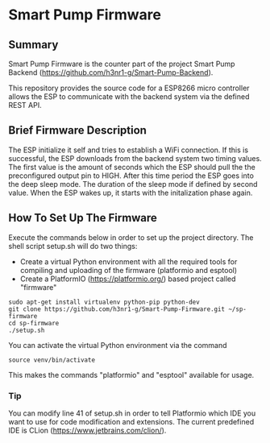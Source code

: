 # Smart Pump Firmware

## Summary

Smart Pump Firmware is the counter part of the project Smart Pump Backend (https://github.com/h3nr1-g/Smart-Pump-Backend).

This repository provides the source code for a ESP8266 micro controller allows the ESP to communicate with the backend system via the defined REST API.


## Brief Firmware Description

The ESP initialize it self and tries to establish a WiFi connection. If this is successful, the ESP downloads from the backend system two timing values. The first value is the amount of seconds which the ESP should pull the the preconfigured output pin to HIGH. After this time period the ESP goes into the deep sleep mode. The duration of the sleep mode if defined by second value. When the ESP wakes up, it starts with the initalization phase again.


## How To Set Up The Firmware

Execute the commands below in order to set up the project directory. The shell script setup.sh will do two things:
* Create a virtual Python environment with all the required tools for compiling and uploading of the firmware (platformio and esptool)
* Create a PlatformIO (https://platformio.org/) based project called "firmware"

```
sudo apt-get install virtualenv python-pip python-dev
git clone https://github.com/h3nr1-g/Smart-Pump-Firmware.git ~/sp-firmware
cd sp-firmware
./setup.sh
```  
You can activate the virtual Python environment via the command

```
source venv/bin/activate
```

This makes the commands "platformio" and "esptool" available for usage.

### Tip

You can modify line 41 of setup.sh in order to tell Platformio which IDE you want to use for code modification and extensions. The current predefined IDE is CLion (https://www.jetbrains.com/clion/).
